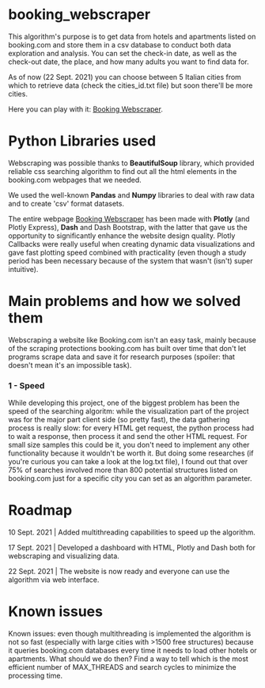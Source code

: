 # booking_webscraper
This algorithm's purpose is to get data from hotels and apartments listed on booking.com and store them in a csv database to conduct both data exploration and analysis.
You can set the check-in date, as well as the check-out date, the place, and how many adults you want to find data for.

As of now (22 Sept. 2021) you can choose between 5 Italian cities from which to retrieve data (check the cities_id.txt file) but soon there'll be more cities.

Here you can play with it: [Booking Webscraper](https://bookingwebscraper.herokuapp.com).

# Python Libraries used
Webscraping was possible thanks to **BeautifulSoup** library, which provided reliable css searching algorithm to find out all the html elements in the booking.com webpages that we needed.

We used the well-known **Pandas** and **Numpy** libraries to deal with raw data and to create 'csv' format datasets.

The entire webpage [Booking Webscraper](https://bookingwebscraper.herokuapp.com) has been made with **Plotly** (and Plotly Express), **Dash** and Dash Bootstrap, with the latter that gave us the opportunity to significantly enhance the website design quality. Plotly Callbacks were really useful when creating dynamic data visualizations and gave fast plotting speed combined with practicality (even though a study period has been necessary because of the system that wasn't (isn't) super intuitive).

# Main problems and how we solved them
Webscraping a website like Booking.com isn't an easy task, mainly because of the scraping protections booking.com has built over time that don't let programs scrape data and save it for research purposes (spoiler: that doesn't mean it's an impossible task). 

### 1 - Speed

While developing this project, one of the biggest problem has been the speed of the searching algoritm: while the visualization part of the project was for the major part client side (so pretty fast), the data gathering process is really slow: for every HTML get request, the python process had to wait a response, then process it and send the other HTML request. For small size samples this could be it, you don't need to implement any other functionality because it wouldn't be worth it. But doing some researches (if you're curious you can take a look at the log.txt file), I found out that over 75% of searches involved more than 800 potential structures listed on booking.com just for a specific city you can set as an algorithm parameter.    

# Roadmap
10 Sept. 2021 | Added multithreading capabilities to speed up the algorithm.

17 Sept. 2021 | Developed a dashboard with HTML, Plotly and Dash both for webscraping and visualizing data.

22 Sept. 2021 | The website is now ready and everyone can use the algorithm via web interface.

# Known issues
Known issues: even though multithreading is implemented the algorithm is not so fast (especially with large cities with >1500 free structures) because it queries booking.com databases every time it needs to load other hotels or apartments. What should we do then? Find a way to tell which is the most efficient number of MAX_THREADS and search cycles to minimize the processing time.
